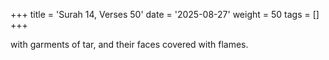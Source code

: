+++
title = 'Surah 14, Verses 50'
date = '2025-08-27'
weight = 50
tags = []
+++

with garments of tar, and their faces covered with flames.